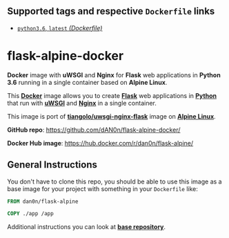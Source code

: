 ## Supported tags and respective `Dockerfile` links

* [`python3.6`, `latest` _(Dockerfile)_](https://github.com/dAN0n/flask-alpine-docker/blob/master/python3.6/Dockerfile)

# flask-alpine-docker
**Docker** image with **uWSGI** and **Nginx** for **Flask** web applications in **Python 3.6** running in a single container based on **Alpine Linux**.

This [**Docker**](https://www.docker.com/) image allows you to create [**Flask**](http://flask.pocoo.org/) web applications in [**Python**](https://www.python.org/) that run with [**uWSGI**](https://uwsgi-docs.readthedocs.org/en/latest/) and [**Nginx**](http://nginx.org/en/) in a single container.

This image is port of [**tiangolo/uwsgi-nginx-flask**](https://hub.docker.com/r/tiangolo/uwsgi-nginx-flask/) image on [**Alpine Linux**](https://alpinelinux.org/).

**GitHub repo**: <https://github.com/dAN0n/flask-alpine-docker/>

**Docker Hub image**: <https://hub.docker.com/r/dan0n/flask-alpine/>

## General Instructions

You don't have to clone this repo, you should be able to use this image as a base image for your project with something in your `Dockerfile` like:

```Dockerfile
FROM dan0n/flask-alpine

COPY ./app /app
```

Additional instructions you can look at [**base repository**](https://github.com/tiangolo/uwsgi-nginx-flask-docker/).
